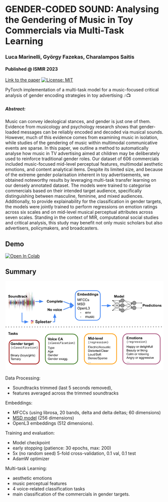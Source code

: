 # GENDER-CODED SOUND: Analysing the Gendering of Music in Toy Commercials via Multi-Task Learning
### Luca Marinelli, György Fazekas, Charalampos Saitis



#### Published @ ISMIR 2023
[Link to the paper](https://www.researchgate.net/publication/372189790_GENDER-CODED_SOUND_ANALYSING_THE_GENDERING_OF_MUSIC_IN_TOY_COMMERCIALS_VIA_MULTI-TASK_LEARNING#fullTextFileContent)
[![License: MIT](https://img.shields.io/badge/License-MIT-yellow.svg)](https://opensource.org/licenses/MIT)

PyTorch implementation of a multi-task model for a music-focused critical analysis of gender encoding strategies in toy advertising 🎶📺

##### Abstract:
Music can convey ideological stances, and gender is just one of them. Evidence from musicology and psychology research shows that gender-loaded messages can be reliably encoded and decoded via musical sounds. However, much of this evidence comes from examining music in isolation, while studies of the gendering of music within multimodal communicative events are sparse. In this paper, we outline a method to automatically analyse how music in TV advertising aimed at children may be deliberately used to reinforce traditional gender roles. Our dataset of 606 commercials included music-focused mid-level perceptual features, multimodal aesthetic emotions, and content analytical items. Despite its limited size, and because of the extreme gender polarisation inherent in toy advertisements, we obtained noteworthy results by leveraging multi-task transfer learning on our densely annotated dataset. The models were trained to categorise commercials based on their intended target audience, specifically distinguishing between masculine, feminine, and mixed audiences. Additionally, to provide explainability for the classification in gender targets, the models were jointly trained to perform regressions on emotion ratings across six scales and on mid-level musical perceptual attributes across seven scales. Standing in the context of MIR, computational social studies and critical analysis, this study may benefit not only music scholars but also advertisers, policymakers, and broadcasters.

## Demo 
<a href="https://colab.research.google.com/github/marinelliluca/gender_coded_sound_ismir2023/blob/main/demo.ipynb" target="_parent"><img src="https://colab.research.google.com/assets/colab-badge.svg" alt="Open In Colab"/></a>


## Summary

![Tasks diagram](https://github.com/marinelliluca/gender_coded_sound_ismir2023/blob/main/tasks_diagram.png)

Data Processing: 
- Soundtracks trimmed (last 5 seconds removed), 
- features averaged across the trimmed soundtracks

Embeddings: 
- MFCCs (using librosa, 20 bands, delta and delta deltas; 60 dimensions)
- [MSD model](https://github.com/marinelliluca/transformer-based-music-auto-tagging) (256 dimensions)
- OpenL3 embeddings (512 dimensions).

Training and evaluation: 
- Model checkpoint
- early stopping (patience: 30 epochs, max: 200)
- 5x (no random seed) 5-fold cross-validation, 0.1 val, 0.1 test 
- AdamW optimizer

Multi-task Learning: 
- aesthetic emotions
- music perceptual features
- 4 voice-related classification tasks
- main classification of the commercials in gender targets.
